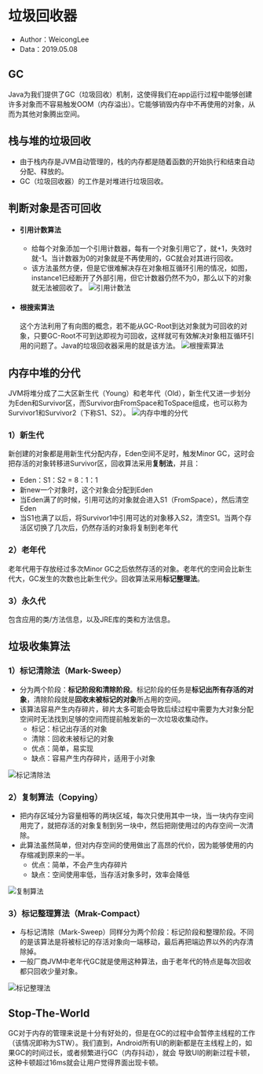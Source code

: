 # **垃圾回收器**
- Author：WeicongLee
- Data：2019.05.08

## **GC**
Java为我们提供了GC（垃圾回收）机制，这使得我们在app运行过程中能够创建许多对象而不容易触发OOM（内存溢出）。它能够销毁内存中不再使用的对象，从而为其他对象腾出空间。

## **栈与堆的垃圾回收**
- 由于栈内存是JVM自动管理的，栈的内存都是随着函数的开始执行和结束自动分配、释放的。
- GC（垃圾回收器）的工作是对堆进行垃圾回收。

## **判断对象是否可回收**
- #### **引用计数算法**
   - 给每个对象添加一个引用计数器，每有一个对象引用它了，就+1，失效时就-1。当计数器为0的对象就是不再使用的，GC就会对其进行回收。
   - 该方法虽然方便，但是它很难解决存在对象相互循环引用的情况，如图，instance1已经断开了外部引用，但它计数器仍然不为0，那么以下的对象就无法被回收了。
   ![引用计数法](images/引用计数法.png)

- #### **根搜索算法**
    这个方法利用了有向图的概念，若不能从GC-Root到达对象就为可回收的对象，只要GC-Root不可到达即视为可回收，这样就可有效解决对象相互循环引用的问题了。Java的垃圾回收器采用的就是该方法。
    ![根搜索算法](images/根搜索算法.png)

## **内存中堆的分代**
JVM将堆分成了二大区新生代（Young）和老年代（Old），新生代又进一步划分为Eden和Survivor区，而Survivor由FromSpace和ToSpace组成，也可以称为Survivor1和Survivor2（下称S1、S2）。
![内存中堆的分代](images/内存中堆的分代.png)

### **1）新生代**
新创建的对象都是用新生代分配内存，Eden空间不足时，触发Minor GC，这时会把存活的对象转移进Survivor区，回收算法采用**复制法**，并且：
- Eden：S1：S2 = 8：1：1
- 新new一个对象时，这个对象会分配到Eden
- 当Eden满了的时候，引用可达的对象就会进入S1（FromSpace），然后清空Eden
- 当S1也满了以后，将Survivor1中引用可达的对象移入S2，清空S1。当两个存活区切换了几次后，仍然存活的对象将复制到老年代

### **2）老年代**
老年代用于存放经过多次Minor GC之后依然存活的对象。老年代的空间会比新生代大，GC发生的次数也比新生代少。回收算法采用**标记整理法**。

### **3）永久代**
包含应用的类/方法信息，以及JRE库的类和方法信息。


## **垃圾收集算法**
### **1）标记清除法（Mark-Sweep）**
- 分为两个阶段：**标记阶段和清除阶段**。标记阶段的任务是**标记出所有存活的对象**，清除阶段就是**回收未被标记的对象**所占用的空间。
- 该算法容易产生内存碎片，碎片太多可能会导致后续过程中需要为大对象分配空间时无法找到足够的空间而提前触发新的一次垃圾收集动作。
   - 标记：标记出存活的对象
   - 清除：回收未被标记的对象
   - 优点：简单，易实现
   - 缺点：容易产生内存碎片，适用于小对象

![标记清除法](images/标记清除法.jpg)

### **2）复制算法（Copying）**
- 把内存区域分为容量相等的两块区域，每次只使用其中一块，当一块内存空间用完了，就把存活的对象复制到另一块中，然后把刚使用过的内存空间一次清除。
- 此算法虽然简单，但对内存空间的使用做出了高昂的代价，因为能够使用的内存缩减到原来的一半。
   - 优点：简单，不会产生内存碎片
   - 缺点：空间使用率低，当存活对象多时，效率会降低

![复制算法](images/复制算法.jpg)

### **3）标记整理算法（Mrak-Compact）**
- 与标记清除（Mark-Sweep）同样分为两个阶段：标记阶段和整理阶段。不同的是该算法是将被标记的存活对象向一端移动，最后再把端边界以外的内存清除掉。
- 一般厂商JVM中老年代GC就是使用这种算法，由于老年代的特点是每次回收都只回收少量对象。

![标记整理法](images/标记整理法.jpg)


## **Stop-The-World**
GC对于内存的管理来说是十分有好处的，但是在GC的过程中会暂停主线程的工作（该情况即称为STW）。我们直到，Android所有UI的刷新都是在主线程上的，如果GC的时间过长，或者频繁进行GC（内存抖动），就会 导致UI的刷新过程卡顿，这种卡顿超过16ms就会让用户觉得界面出现卡顿。